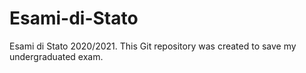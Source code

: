 # Esami-di-Stato

Esami di Stato 2020/2021.
This Git repository was created to save my undergraduated exam.
